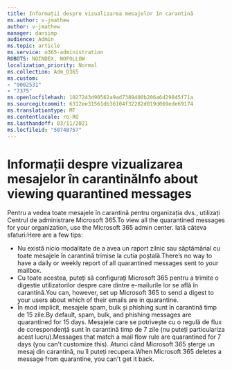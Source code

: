 ```yaml
---
title: Informații despre vizualizarea mesajelor în carantină
ms.author: v-jmathew
author: v-jmathew
manager: dansimp
audience: Admin
ms.topic: article
ms.service: o365-administration
ROBOTS: NOINDEX, NOFOLLOW
localization_priority: Normal
ms.collection: Adm_O365
ms.custom:
- "9002531"
- "7375"
ms.openlocfilehash: 1027243d90562a9ad7389400b206a6d29845f71a
ms.sourcegitcommit: 6312ee31561db36104f32282d019d069ede69174
ms.translationtype: MT
ms.contentlocale: ro-RO
ms.lasthandoff: 03/11/2021
ms.locfileid: "50748757"
---
```

# <a name="info-about-viewing-quarantined-messages"></a><span data-ttu-id="4c0ab-102">Informații despre vizualizarea mesajelor în carantină</span><span class="sxs-lookup"><span data-stu-id="4c0ab-102">Info about viewing quarantined messages</span></span>

<span data-ttu-id="4c0ab-103">Pentru a vedea toate mesajele în carantină pentru organizația dvs., utilizați Centrul de administrare Microsoft 365.</span><span class="sxs-lookup"><span data-stu-id="4c0ab-103">To view all the quarantined messages for your organization, use the Microsoft 365 admin center.</span></span> <span data-ttu-id="4c0ab-104">Iată câteva sfaturi:</span><span class="sxs-lookup"><span data-stu-id="4c0ab-104">Here are a few tips:</span></span>

- <span data-ttu-id="4c0ab-105">Nu există nicio modalitate de a avea un raport zilnic sau săptămânal cu toate mesajele în carantină trimise la cutia poștală.</span><span class="sxs-lookup"><span data-stu-id="4c0ab-105">There’s no way to have a daily or weekly report of all quarantined messages sent to your mailbox.</span></span>
- <span data-ttu-id="4c0ab-106">Cu toate acestea, puteți să configurați Microsoft 365 pentru a trimite o digestie utilizatorilor despre care dintre e-mailurile lor se află în carantină.</span><span class="sxs-lookup"><span data-stu-id="4c0ab-106">You can, however, set up Microsoft 365 to send a digest to your users about which of their emails are in quarantine.</span></span>
- <span data-ttu-id="4c0ab-107">În mod implicit, mesajele spam, bulk și phishing sunt în carantină timp de 15 zile.</span><span class="sxs-lookup"><span data-stu-id="4c0ab-107">By default, spam, bulk, and phishing messages are quarantined for 15 days.</span></span> <span data-ttu-id="4c0ab-108">Mesajele care se potrivește cu o regulă de flux de corespondență sunt în carantină timp de 7 zile (nu puteți particulariza acest lucru).</span><span class="sxs-lookup"><span data-stu-id="4c0ab-108">Messages that match a mail flow rule are quarantined for 7 days (you can't customize this).</span></span> <span data-ttu-id="4c0ab-109">Atunci când Microsoft 365 șterge un mesaj din carantină, nu îl puteți recupera.</span><span class="sxs-lookup"><span data-stu-id="4c0ab-109">When Microsoft 365 deletes a message from quarantine, you can't get it back.</span></span>
